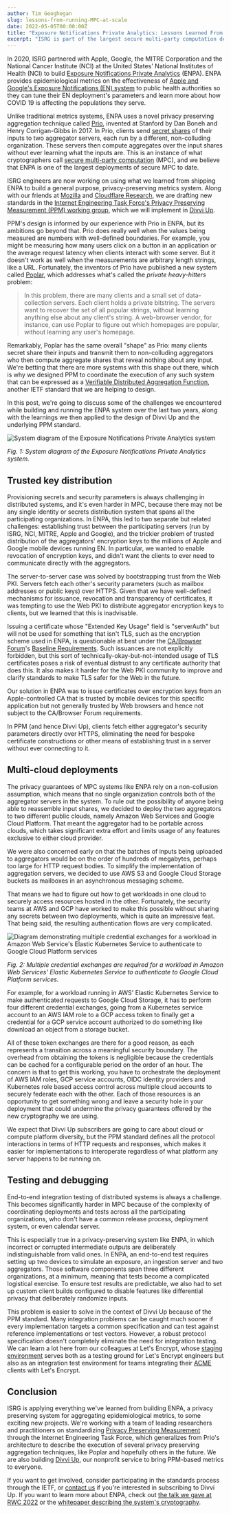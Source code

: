 ```yaml
---
author: Tim Geoghegan
slug: lessons-from-running-MPC-at-scale
date: 2022-05-05T00:00:00Z
title: "Exposure Notifications Private Analytics: Lessons Learned From Running Secure MPC at Scale"
excerpt: "ISRG is part of the largest secure multi-party computation deployments. We’re sharing some lessons learned while building and running this system."
---
```


In 2020, ISRG partnered with Apple, Google, the MITRE Corporation and the National Cancer Institute (NCI) at the United States' National Institutes of Health (NCI) to build [Exposure Notifications Private Analytics](https://www.abetterinternet.org/post/prio-services-for-covid-en/) (ENPA). ENPA provides epidemiological metrics on the effectiveness of [Apple and Google's Exposure Notifications (EN) system](https://www.google.com/covid19/exposurenotifications/) to public health authorities so they can tune their EN deployment's parameters and learn more about how COVID 19 is affecting the populations they serve.

Unlike traditional metrics systems, ENPA uses a novel privacy preserving aggregation technique called [Prio](https://crypto.stanford.edu/prio/paper.pdf), invented at Stanford by Dan Boneh and Henry Corrigan-Gibbs in 2017. In Prio, clients send [secret shares](https://en.wikipedia.org/wiki/Secret_sharing) of their inputs to two aggregator servers, each run by a different, non-colluding organization. These servers then compute aggregates over the input shares without ever learning what the inputs are. This is an instance of what cryptographers call [secure multi-party computation](https://en.wikipedia.org/wiki/Secure_multi-party_computation) (MPC), and we believe that ENPA is one of the largest deployments of secure MPC to date.

ISRG engineers are now working on using what we learned from shipping ENPA to build a general purpose, privacy-preserving metrics system. Along with our friends at [Mozilla](https://mozilla.org) and [Cloudflare Research](https://research.cloudflare.com/), we are drafting new standards in the [Internet Engineering Task Force's Privacy Preserving Measurement (PPM) working group](https://datatracker.ietf.org/wg/ppm/about/), which we will implement in [Divvi Up](/).

PPM's design is informed by our experience with Prio in ENPA, but its ambitions go beyond that. Prio does really well when the values being measured are numbers with well-defined boundaries. For example, you might be measuring how many users click on a button in an application or the average request latency when clients interact with some server. But it doesn't work as well when the measurements are arbitrary length strings, like a URL. Fortunately, the inventors of Prio have published a new system called [Poplar](https://people.csail.mit.edu/henrycg/pubs/oakland21private/), which addresses what's called the *private heavy-hitters* problem:

> In this problem, there are many clients and a small set of data-collection servers. Each client holds a private bitstring. The servers want to recover the set of all popular strings, without learning anything else about any client's string. A web-browser vendor, for instance, can use Poplar to figure out which homepages are popular, without learning any user's homepage.

Remarkably, Poplar has the same overall "shape" as Prio: many clients secret share their inputs and transmit them to non-colluding aggregators who then compute aggregate shares that reveal nothing about any input. We're betting that there are more systems with this shape out there, which is why we designed PPM to coordinate the execution of any such system that can be expressed as a [Verifiable Distributed Aggregation Function](https://datatracker.ietf.org/doc/draft-patton-cfrg-vdaf/), another IETF standard that we are helping to design.

In this post, we're going to discuss some of the challenges we encountered while building and running the ENPA system over the last two years, along with the learnings we then applied to the design of Divvi Up and the underlying PPM standard.

![System diagram of the Exposure Notifications Private Analytics system](/images/blog/2022-05-05-Figure1.png)

*Fig. 1: System diagram of the Exposure Notifications Private Analytics system.*

Trusted key distribution
------------------------

Provisioning secrets and security parameters is always challenging in distributed systems, and it's even harder in MPC, because there may not be any single identity or secrets distribution system that spans all the participating organizations. In ENPA, this led to two separate but related challenges: establishing trust between the participating servers (run by ISRG, NCI, MITRE, Apple and Google), and the trickier problem of trusted distribution of the aggregators' encryption keys to the millions of Apple and Google mobile devices running EN. In particular, we wanted to enable revocation of encryption keys, and didn't want the clients to ever need to communicate directly with the aggregators.

The server-to-server case was solved by bootstrapping trust from the Web PKI. Servers fetch each other's security parameters (such as mailbox addresses or public keys) over HTTPS. Given that we have well-defined mechanisms for issuance, revocation and transparency of certificates, it was tempting to use the Web PKI to distribute aggregator encryption keys to clients, but we learned that this is inadvisable.

Issuing a certificate whose "Extended Key Usage" field is "serverAuth" but will not be used for something that isn't TLS, such as the encryption scheme used in ENPA, is questionable at best under the [CA/Browser Forum](https://cabforum.org/)'s [Baseline Requirements](https://cabforum.org/baseline-requirements-documents/). Such issuances are not explicitly forbidden, but this sort of technically-okay-but-not-intended usage of TLS certificates poses a risk of eventual distrust to any certificate authority that does this. It also makes it harder for the Web PKI community to improve and clarify standards to make TLS safer for the Web in the future.

Our solution in ENPA was to issue certificates over encryption keys from an Apple-controlled CA that is trusted by mobile devices for this specific application but not generally trusted by Web browsers and hence not subject to the CA/Browser Forum requirements.

In PPM (and hence Divvi Up), clients fetch either aggregator's security parameters directly over HTTPS, eliminating the need for bespoke certificate constructions or other means of establishing trust in a server without ever connecting to it.

Multi-cloud deployments
-----------------------

The privacy guarantees of MPC systems like ENPA rely on a non-collusion assumption, which means that no single organization controls both of the aggregator servers in the system. To rule out the possibility of anyone being able to reassemble input shares, we decided to deploy the two aggregators to two different public clouds, namely Amazon Web Services and Google Cloud Platform. That meant the aggregator had to be portable across clouds, which takes significant extra effort and limits usage of any features exclusive to either cloud provider.

We were also concerned early on that the batches of inputs being uploaded to aggregators would be on the order of hundreds of megabytes, perhaps too large for HTTP request bodies. To simplify the implementation of aggregation servers, we decided to use AWS S3 and Google Cloud Storage buckets as mailboxes in an asynchronous messaging scheme.

That means we had to figure out how to get workloads in one cloud to securely access resources hosted in the other. Fortunately, the security teams at AWS and GCP have worked to make this possible without sharing any secrets between two deployments, which is quite an impressive feat. That being said, the resulting authentication flows are very complicated.

![Diagram demonstrating multiple credential exchanges for a workload in Amazon Web Service's Elastic Kubernetes Service to authenticate to Google Cloud Platform services](/images/blog/2022-05-05-Figure2.png)

*Fig. 2: Multiple credential exchanges are required for a workload in Amazon Web Services' Elastic Kubernetes Service to authenticate to Google Cloud Platform services.*

For example, for a workload running in AWS' Elastic Kubernetes Service to make authenticated requests to Google Cloud Storage, it has to perform four different credential exchanges, going from a Kubernetes service account to an AWS IAM role to a GCP access token to finally get a credential for a GCP service account authorized to do something like download an object from a storage bucket.

All of these token exchanges are there for a good reason, as each represents a transition across a meaningful security boundary. The overhead from obtaining the tokens is negligible because the credentials can be cached for a configurable period on the order of an hour. The concern is that to get this working, you have to orchestrate the deployment of AWS IAM roles, GCP service accounts, OIDC identity providers and Kubernetes role based access control across multiple cloud accounts to securely federate each with the other. Each of those resources is an opportunity to get something wrong and leave a security hole in your deployment that could undermine the privacy guarantees offered by the new cryptography we are using.

We expect that Divvi Up subscribers are going to care about cloud or compute platform diversity, but the PPM standard defines all the protocol interactions in terms of HTTP requests and responses, which makes it easier for implementations to interoperate regardless of what platform any server happens to be running on.

Testing and debugging
---------------------

End-to-end integration testing of distributed systems is always a challenge. This becomes significantly harder in MPC because of the complexity of coordinating deployments and tests across all the participating organizations, who don't have a common release process, deployment system, or even calendar server.

This is especially true in a privacy-preserving system like ENPA, in which incorrect or corrupted intermediate outputs are deliberately indistinguishable from valid ones. In ENPA, an end-to-end test requires setting up two devices to simulate an exposure, an ingestion server and two aggregators. Those software components span three different organizations, at a minimum, meaning that tests become a complicated logistical exercise. To ensure test results are predictable, we also had to set up custom client builds configured to disable features like differential privacy that deliberately randomize inputs.

This problem is easier to solve in the context of Divvi Up because of the PPM standard. Many integration problems can be caught much sooner if every implementation targets a common specification and can test against reference implementations or test vectors. However, a robust protocol specification doesn't completely eliminate the need for integration testing. We can learn a lot here from our colleagues at Let's Encrypt, whose [staging environment](https://letsencrypt.org/docs/staging-environment/) serves both as a testing ground for Let's Encrypt engineers but also as an integration test environment for teams integrating their [ACME](https://datatracker.ietf.org/wg/acme/about/) clients with Let's Encrypt.

Conclusion
----------

ISRG is applying everything we've learned from building ENPA, a privacy preserving system for aggregating epidemiological metrics, to some exciting new projects. We're working with a team of leading researchers and practitioners on standardizing [Privacy Preserving Measurement](https://datatracker.ietf.org/doc/draft-gpew-priv-ppm/) through the Internet Engineering Task Force, which generalizes from Prio's architecture to describe the execution of several privacy preserving aggregation techniques, like Poplar and hopefully others in the future. We are also building [Divvi Up](/), our nonprofit service to bring PPM-based metrics to everyone.

If you want to get involved, consider participating in the standards process through the IETF, or [contact us](/get-involved/) if you're interested in subscribing to Divvi Up. If you want to learn more about ENPA, check out [the talk we gave at RWC 2022](https://youtu.be/dOAMi_uFv_Y?t=0) or the [whitepaper describing the system's cryptography](https://covid19-static.cdn-apple.com/applications/covid19/current/static/contact-tracing/pdf/ENPA_White_Paper.pdf).